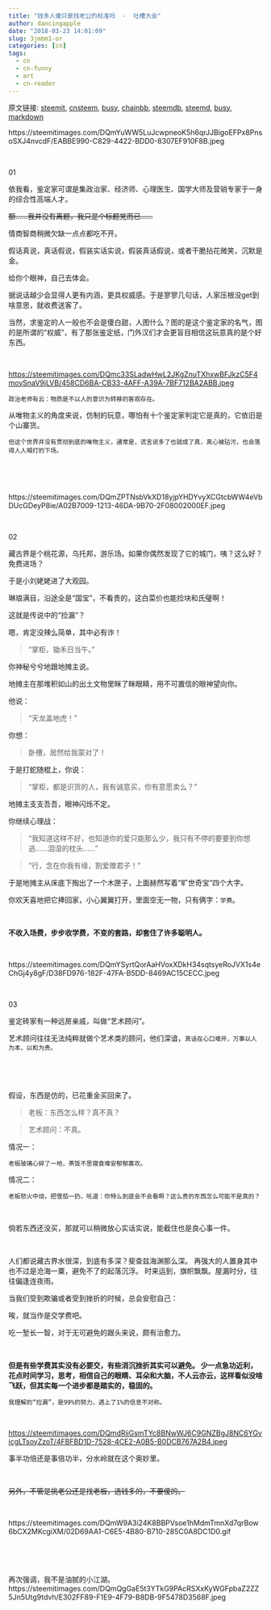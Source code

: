 ```yaml
---
title: "钱多人傻只是找老公的标准吗  -  吐槽大会"
author: dancingapple
date: "2018-03-23 14:01:09"
slug: 3jmbm1-or
categories: [cn]
tags: 
  - cn
  - cn-funny
  - art
  - cn-reader
---
```


原文链接: [steemit](https://steemit.com), [cnsteem](https://cnsteem.com), [busy](https://busy.org), [chainbb](https://chainbb.com), [steemdb](https://steemdb.com), [steemd](https://steemd.com), [busy](https://busy.org), [markdown](https://raw.githubusercontent.com/pzhaonet/steem_dancingapple/master/content/post/3jmbm1-or.md)

<html>
<p>https://steemitimages.com/DQmYuWW5LuJcwpneoK5h6qrJJBigoEFPx8PnsoSXJ4nvcdF/EABBE990-C829-4422-BDD0-8307EF910F8B.jpeg</p>
<p><br></p>
<p>01</p>
<p>依我看，鉴定家可谓是集政治家、经济师、心理医生、国学大师及营销专家于一身的综合性高端人才。</p>
<p><del>额……我并没有离题，我只是个标题党而已……</del></p>
<p>情商智商稍微欠缺一点点都吃不开。</p>
<p>假话真说，真话假说，假装实话实说，假装真话假说，或者干脆拈花微笑，沉默是金。</p>
<p>给你个眼神，自己去体会。</p>
<p>据说话越少会显得人更有内涵，更具权威感。于是寥寥几句话，人家压根没get到啥意思，就收费送客了。</p>
<p>当然，求鉴定的人一般也不会是傻白甜，人图什么？图的是这个鉴定家的名气，图的是所谓的“权威”，有了那张鉴定纸，门外汉们才会更盲目相信这玩意真的是个好东西。</p>
<p><br></p>

https://steemitimages.com/DQmc33SLadwHwL2JKgZnuTXhxwBFJkzC5F4moySnaV9jLVB/458CD6BA-CB33-4AFF-A39A-7BF712BA2ABB.jpeg

<p><code>政治老师有云：物质是不以人的意识为转移的客观存在。</code></p>
<p>从唯物主义的角度来说，仿制的玩意，哪怕有十个鉴定家判定它是真的，它依旧是个山寨货。</p>
<p><code>但这个世界并没有贯彻到底的唯物主义，通常是，谎言说多了也就成了真，真心被玷污，也会落得人人喊打的下场。</code></p>
<p><br></p>
<p><br></p>https://steemitimages.com/DQmZPTNsbVkXD18yjpYHDYvyXCGtcbWW4eVbDUcGDeyP8ie/A02B7009-1213-46DA-9B70-2F08002000EF.jpeg
<p><br></p>
<p>02</p>
<p>藏古界是个桃花源，乌托邦，游乐场。如果你偶然发现了它的城门，咦？这么好？免费进场？</p>
<p>于是小刘姥姥进了大观园。</p>
<p>琳琅满目，沿途全是“国宝”，不看贵的，这白菜价也能捡块和氏璧啊！</p>
<p>这就是传说中的“捡漏”？</p>
<p>嗯，肯定没辣么简单，其中必有诈！</p>
<blockquote>“掌柜，锄禾日当午。”</blockquote>
<p>你神秘兮兮地跟地摊主说。</p>
<p>地摊主在那堆积如山的出土文物里眯了眯眼睛，用不可置信的眼神望向你。</p>
<p>他说：</p>
<blockquote>“天龙盖地虎！”</blockquote>
<p>你想：</p>
<blockquote>卧槽，居然给我蒙对了！</blockquote>
<p>于是打蛇随棍上，你说：</p>
<blockquote>“掌柜，都是识货的人，我有诚意买，你有意愿卖么？”</blockquote>
<p>地摊主支支吾吾，眼神闪烁不定。</p>
<p>你继续心理战：</p>
<blockquote>“我知道这样不好，也知道你的爱只能那么少，我只有不停的要要到你想逃……泪湿的枕头……”</blockquote>
<blockquote>“行，念在你我有缘，割爱赠君子！”</blockquote>
<p>于是地摊主从床底下掏出了一个木匣子，上面赫然写着“旷世奇宝”四个大字。</p>
<p>你欢天喜地把它捧回家，小心翼翼打开，里面空无一物，只有俩字：<code>学费</code>。</p>
<p><br></p>
<p><strong>不收入场费，步步收学费，不变的套路，却套住了许多聪明人。</strong></p>
<p><br></p>
<p>https://steemitimages.com/DQmYSyrtQorAaHVoxXDkH34sqtsyeRoJVX1s4eChGj4y8gF/D38FD976-182F-47FA-B5DD-8469AC15CECC.jpeg</p>
<p><br></p>
<p>03</p>
<p>鉴定砖家有一种远房亲戚，叫做“艺术顾问”。</p>
<p>艺术顾问往往无法纯粹就做个艺术类的顾问，他们深谙，<code>真话在心口难开，万事以人为本，以和为贵。</code></p>
<p><br></p>
<p><br></p>
<p>假设，东西是仿的，已花重金买回来了。</p>
<blockquote>老板：东西怎么样？真不真？</blockquote>
<blockquote>艺术顾问：不真。</blockquote>
<p>情况一：</p>
<p><code>老板玻璃心碎了一地，茶饭不思寝食难安郁郁寡欢。</code></p>
<p>情况二：</p>
<p><code>老板怒火中烧，把雪茄一扔，吼道：你特么到底会不会看啊？这么贵的东西怎么可能不是真的？</code></p>
<p><br></p>
<p>倘若东西还没买，那就可以稍微放心实话实说，能截住也是良心事一件。</p>
<p><br></p>
人们都说藏古界水很深，到底有多深？斐查兹海渊那么深。
再强大的人置身其中也不过是沧海一粟，避免不了的起落沉浮。
时来运到，旗帜飘飘。屋漏时分，往往偏逢连夜雨。
<p>当我们受到欺骗或者受到挫折的时候，总会安慰自己：</p>
<p>唉，就当作是交学费吧。</p>
<p>吃一堑长一智，对于无可避免的跟头来说，颇有治愈力。</p>
<p><br></p>
<p><strong>但是有些学费其实没有必要交，有些消沉挫折其实可以避免。
少一点急功近利，花点时间学习，思考，相信自己的眼睛、耳朵和大脑，不人云亦云，这样看似没啥飞跃，但其实每一个进步都是踏实的，稳固的。</strong></p>
<p><code>我理解的“捡漏”，是99%的努力，遇上了1%的信息不对称。</code></p>
<p><br></p>

https://steemitimages.com/DQmdRiiGsmTYc8BNwWJ6C9GNZBgJ8NC6YGvicgLTsoyZzoT/4FBFBD1D-7528-4CE2-A0B5-B0DCB767A2B4.jpeg

<p>事半功倍还是事倍功半，分水岭就在这个奥妙里。</p>
<p><br></p>
<p><del>另外，不管是挑老公还是找老板，选钱多的，不要傻的。</del></p>
<p><br></p>
<p>https://steemitimages.com/DQmW9A3i24K8BBPVsoe1hMdmTmnXd7qrBow6bCX2MKcgiXM/02D69AA1-C6E5-4B80-B710-285C0A8DC1D0.gif</p>
<p><br></p>
<p><br></p>
再次强调，我不是油腻的小江湖。
https://steemitimages.com/DQmQgGaE5t3YTkG9PAcRSXxKyWGFpbaZ2ZZ5Jn5Utg9tdvh/E302FF89-F1E9-4F79-B8DB-9F5478D3568F.jpeg
<p><br></p>
<p><br></p>
<p><br></p>
</html>
